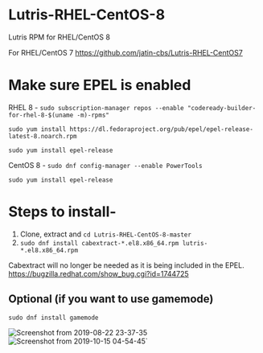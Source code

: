 # Lutris-RHEL-CentOS-8
Lutris RPM for RHEL/CentOS 8

For RHEL/CentOS 7     https://github.com/jatin-cbs/Lutris-RHEL-CentOS7

# Make sure EPEL is enabled

RHEL 8 -
`sudo subscription-manager repos --enable "codeready-builder-for-rhel-8-$(uname -m)-rpms"`

`sudo yum install https://dl.fedoraproject.org/pub/epel/epel-release-latest-8.noarch.rpm`

`sudo yum install epel-release`

CentOS 8 -
`sudo dnf config-manager --enable PowerTools`

`sudo yum install epel-release`

# Steps to install-

1. Clone, extract and `cd Lutris-RHEL-CentOS-8-master`
2. `sudo dnf install cabextract-*.el8.x86_64.rpm lutris-*.el8.x86_64.rpm`

Cabextract will no longer be needed as it is being included in the EPEL. https://bugzilla.redhat.com/show_bug.cgi?id=1744725

## Optional (if you want to use gamemode) 

`sudo dnf install gamemode`

![Screenshot from 2019-08-22 23-37-35](https://user-images.githubusercontent.com/40650341/63538991-afcf1200-c536-11e9-9c4b-e3a03b85024c.png)
![Screenshot from 2019-10-15 04-54-45](https://user-images.githubusercontent.com/40650341/66789231-61237000-ef08-11e9-9f67-cd34005e4e80.png)`
